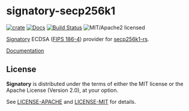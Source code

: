 # signatory-secp256k1

[![crate][crate-image]][crate-link]
[![Docs][docs-image]][docs-link]
[![Build Status][build-image]][build-link]
![MIT/Apache2 licensed][license-image]

[crate-image]: https://img.shields.io/crates/v/signatory-secp256k1.svg
[crate-link]: https://crates.io/crates/signatory-secp256k1
[docs-image]: https://docs.rs/signatory-secp256k1/badge.svg
[docs-link]: https://docs.rs/signatory-secp256k1/
[build-image]: https://circleci.com/gh/tendermint/signatory.svg?style=shield
[build-link]: https://circleci.com/gh/tendermint/signatory
[license-image]: https://img.shields.io/badge/license-MIT/Apache2.0-blue.svg

[Signatory] ECDSA ([FIPS 186-4]) provider for [secp256k1-rs].

[Documentation](https://docs.rs/signatory/)

[Signatory]: https://github.com/tendermint/signatory
[FIPS 186-4]: https://csrc.nist.gov/publications/detail/fips/186/4/final
[secp256k1-rs]: https://github.com/rust-bitcoin/rust-secp256k1/

## License

**Signatory** is distributed under the terms of either the MIT license or the
Apache License (Version 2.0), at your option.

See [LICENSE-APACHE](LICENSE-APACHE) and [LICENSE-MIT](LICENSE-MIT) for details.
